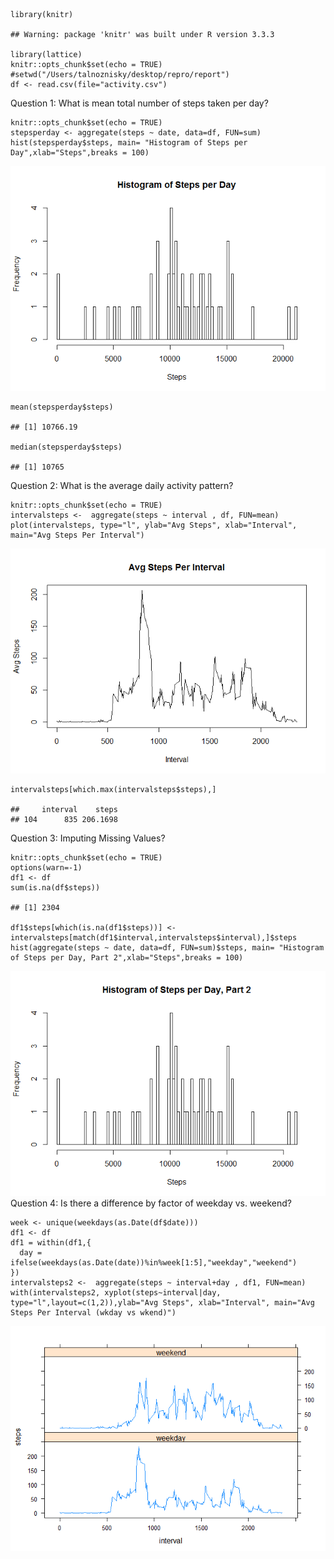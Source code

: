     library(knitr)

    ## Warning: package 'knitr' was built under R version 3.3.3

    library(lattice)
    knitr::opts_chunk$set(echo = TRUE)
    #setwd("/Users/talnoznisky/desktop/repro/report")
    df <- read.csv(file="activity.csv")

Question 1: What is mean total number of steps taken per day?

    knitr::opts_chunk$set(echo = TRUE)
    stepsperday <- aggregate(steps ~ date, data=df, FUN=sum)
    hist(stepsperday$steps, main= "Histogram of Steps per Day",xlab="Steps",breaks = 100)

![](reproreport1_files/figure-markdown_strict/histstepsperday-1.png)

    mean(stepsperday$steps)

    ## [1] 10766.19

    median(stepsperday$steps)

    ## [1] 10765

Question 2: What is the average daily activity pattern?

    knitr::opts_chunk$set(echo = TRUE)
    intervalsteps <-  aggregate(steps ~ interval , df, FUN=mean)
    plot(intervalsteps, type="l", ylab="Avg Steps", xlab="Interval", main="Avg Steps Per Interval")

![](reproreport1_files/figure-markdown_strict/stepsperinterval-1.png)

    intervalsteps[which.max(intervalsteps$steps),]

    ##     interval    steps
    ## 104      835 206.1698

Question 3: Imputing Missing Values?

    knitr::opts_chunk$set(echo = TRUE)
    options(warn=-1)
    df1 <- df
    sum(is.na(df$steps))

    ## [1] 2304

    df1$steps[which(is.na(df1$steps))] <- intervalsteps[match(df1$interval,intervalsteps$interval),]$steps
    hist(aggregate(steps ~ date, data=df, FUN=sum)$steps, main= "Histogram of Steps per Day, Part 2",xlab="Steps",breaks = 100)

![](reproreport1_files/figure-markdown_strict/missingvalues-1.png)
Question 4: Is there a difference by factor of weekday vs. weekend?

    week <- unique(weekdays(as.Date(df$date)))
    df1 <- df
    df1 = within(df1,{
      day = ifelse(weekdays(as.Date(date))%in%week[1:5],"weekday","weekend")
    })
    intervalsteps2 <-  aggregate(steps ~ interval+day , df1, FUN=mean)
    with(intervalsteps2, xyplot(steps~interval|day, type="l",layout=c(1,2)),ylab="Avg Steps", xlab="Interval", main="Avg Steps Per Interval (wkday vs wkend)")

![](reproreport1_files/figure-markdown_strict/weekdayvsend-1.png)
